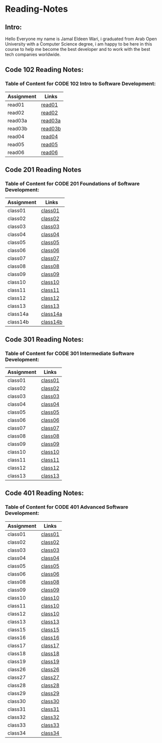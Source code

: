 # Reading-Notes
## Intro:
Hello Everyone my name is Jamal Eldeen Wari, i graduated from Arab Open University with a Computer Science degree, i am happy to be here in this course to help me become the best developer and to work with the best tech companies worldwide.


## **Code 102 Reading Notes:**
### Table of Content for **CODE 102 Intro to Software Development**:

| Assignment      | Links |
| ----------- | ----------- |
| read01     | [read01](Code102/read01.md) 
| read02     | [read02](Code102/read02.md) 
| read03a    | [read03a](Code102/read03a.md) 
| read03b    | [read03b](Code102/read03b.md) 
| read04     | [read04](Code102/read04.md) 
| read05     | [read05](Code102/read05.md)
| read06     | [read06](Code102/read06.md)





## **Code 201 Reading Notes**
### Table of Content for **CODE 201 Foundations of Software Development**:

| Assignment      | Links |
| ----------- | ----------- |
| class01     | [class01](Code201/class01.md) 
| class02     | [class02](Code201/class02.md)
| class03     | [class03](Code201/class03.md)
| class04     | [class04](Code201/class04.md)
| class05     | [class05](Code201/class05.md)
| class06     | [class06](Code201/class06.md)
| class07     | [class07](Code201/read07.md)
| class08     | [class08](Code201/class08.md)
| class09     | [class09](Code201/class09.md)
| class10     | [class10](Code201/class10.md)
| class11     | [class11](Code201/class11.md)
| class12     | [class12](Code201/class12.md)
| class13     | [class13](Code201/class13.md)
| class14a    | [class14a](Code201/class14a.md)
| class14b    | [class14b](Code201/class14b.md)

## **Code 301 Reading Notes:**
### Table of Content for **CODE 301 Intermediate Software Development**:

| Assignment      | Links |
| ----------- | ----------- |
| class01     | [class01](Code301/class01.md)
| class02     | [class02](Code301/class02.md)
| class03     | [class03](Code301/class03.md)
| class04     | [class04](Code301/class04.md)
| class05     | [class05](Code301/class05.md)
| class06     | [class06](Code301/class06.md)
| class07     | [class07](Code301/class07.md)
| class08     | [class08](Code301/class08.md)
| class09     | [class09](Code301/class09.md)
| class10     | [class10](Code301/class10.md)
| class11     | [class11](Code301/class11.md)
| class12     | [class12](Code301/class12.md)
| class13     | [class13](Code301/class13.md)


## **Code 401 Reading Notes:**
### Table of Content for **CODE 401 Advanced Software Development**:

| Assignment      | Links |
| ----------- | ----------- |
| class01     | [class01](Code401/class01.md)
| class02     | [class02](Code401/class02.md)
| class03     | [class03](Code401/class03.md)
| class04     | [class04](Code401/class04.md)
| class05     | [class05](Code401/class05.md)
| class06     | [class06](Code401/class06.md)
| class08     | [class08](Code401/class08.md)
| class09     | [class09](Code401/class09.md)
| class10     | [class10](Code401/class10.md)
| class11     | [class10](Code401/class11.md)
| class12     | [class10](Code401/class12.md)
| class13     | [class13](Code401/class13.md)
| class15     | [class15](Code401/class15.md)
| class16     | [class16](Code401/class16.md)
| class17     | [class17](Code401/class17.md)
| class18     | [class18](Code401/class18.md)
| class19     | [class19](Code401/class19.md)
| class26     | [class26](Code401/class26.md)
| class27     | [class27](Code401/class27.md)
| class28     | [class28](Code401/class28.md)
| class29     | [class29](Code401/class29.md)
| class30     | [class30](Code401/class30.md)
| class31     | [class31](Code401/class31.md)
| class32     | [class32](Code401/class32.md)
| class33     | [class33](Code401/class33.md)
| class34     | [class34](Code401/class34.md)
